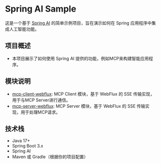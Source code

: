 # Spring AI Sample

这是一个基于 [Spring AI](https://springdoc.cn/spring-ai/index.html) 的简单示例项目，旨在演示如何在 Spring 应用程序中集成人工智能功能。

## 项目概述
- 本项目展示了如何使用 Spring AI 提供的功能，例如MCP来构建智能应用程序。

## 模块说明
- [mcp-client-webflux](mcp-client-webflux/README.md): MCP Client 模块，基于 WebFlux 的 SSE 传输实现，用于与MCP Server进行通信。
- [mcp-server-webflux](mcp-server-webflux/README.md): MCP Server 模块，基于 WebFlux 的 SSE 传输实现，用于处理MCP请求。

## 技术栈
- Java 17+
- Spring Boot 3.x
- Spring AI
- Maven 或 Gradle（根据你的项目配置）
   
   